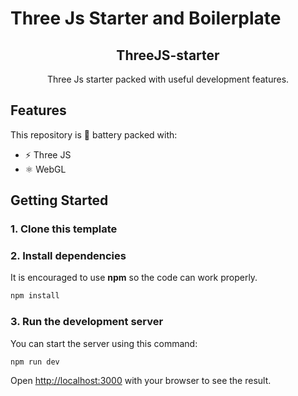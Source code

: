 # Three Js Starter and Boilerplate

<div align="center">
  <h2> ThreeJS-starter</h2>
  <p>Three Js starter packed with useful development features.</p>
  
</div>

## Features

This repository is 🔋 battery packed with:

- ⚡️ Three JS
- ⚛️ WebGL

## Getting Started

### 1. Clone this template

### 2. Install dependencies

It is encouraged to use **npm** so the code can work properly.

```bash
npm install
```

### 3. Run the development server

You can start the server using this command:

```bash
npm run dev
```
Open [http://localhost:3000](http://localhost:3000) with your browser to see the result. 
